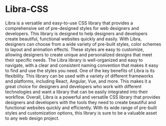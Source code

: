 # Libra-CSS

Libra is a versatile and easy-to-use CSS library that provides a comprehensive set of pre-designed styles for web designers and developers. This library is designed to help designers and developers create beautiful, functional websites quickly and easily. With Libra, designers can choose from a wide variety of pre-built styles, color schemes to layout and animation effects. These styles are easy to customize, allowing designers to create unique and personalized designs that meet their specific needs. The Libra library is well-organized and easy to navigate, with a clear and consistent naming convention that makes it easy to find and use the styles you need. One of the key benefits of Libra is its flexibility. This library can be used with a variety of different frameworks and platforms, including React, Angular, Vue, and more. This makes it a great choice for designers and developers who work with different technologies and want a library that can be easily integrated into their workflow. Overall, Libra is a powerful and versatile CSS library that provides designers and developers with the tools they need to create beautiful and functional websites quickly and efficiently. With its wide range of pre-built styles and customization options, this library is sure to be a valuable asset to any web design project.
